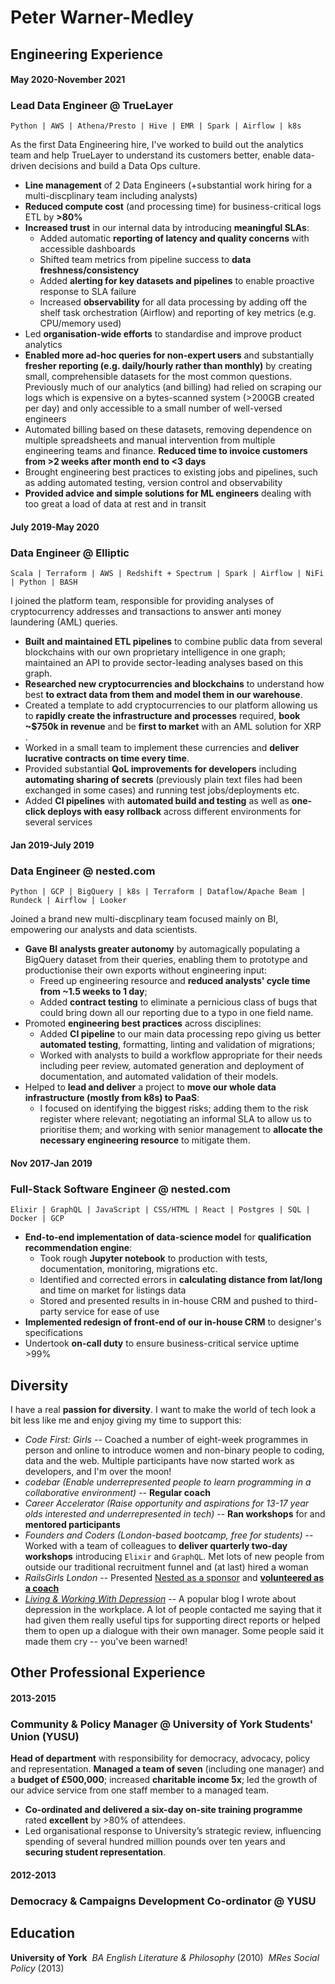 # Peter Warner-Medley

## Engineering Experience

#### May 2020-November 2021
### Lead Data Engineer @ TrueLayer


`Python | AWS | Athena/Presto | Hive | EMR | Spark | Airflow | k8s`

As the first Data Engineering hire, I've worked to build out the analytics team and help TrueLayer to understand its customers better, enable data-driven decisions and build a Data Ops culture.

- **Line management** of 2 Data Engineers (+substantial work hiring for a multi-discplinary team including analysts)
- **Reduced compute cost** (and processing time) for business-critical logs ETL by **>80%**
- **Increased trust** in our internal data by introducing **meaningful SLAs**:
  - Added automatic **reporting of latency and quality concerns** with accessible dashboards
  - Shifted team metrics from pipeline success to **data freshness/consistency**
  - Added **alerting for key datasets and pipelines** to enable proactive response to SLA failure
  - Increased **observability** for all data processing by adding off the shelf task orchestration (Airflow) and reporting of key metrics (e.g. CPU/memory used)
- Led **organisation-wide efforts** to standardise and improve product analytics
- **Enabled more ad-hoc queries for non-expert users** and substantially **fresher reporting (e.g. daily/hourly rather than monthly)** by creating small, comprehensible datasets for the most common questions. Previously much of our analytics (and billing) had relied on scraping our logs which is expensive on a bytes-scanned system (>200GB created per day) and only accessible to a small number of well-versed engineers
- Automated billing based on these datasets, removing dependence on multiple spreadsheets and manual intervention from multiple engineering teams and finance. **Reduced time to invoice customers from >2 weeks after month end to <3 days**
- Brought engineering best practices to existing jobs and pipelines, such as adding automated testing, version control and observability
- **Provided advice and simple solutions for ML engineers** dealing with too great a load of data at rest and in transit

#### July 2019-May 2020
### Data Engineer @ Elliptic


`Scala | Terraform | AWS | Redshift + Spectrum | Spark | Airflow | NiFi | Python | BASH`

I joined the platform team, responsible for providing analyses of cryptocurrency addresses and transactions to answer anti money laundering (AML) queries.

- **Built and maintained ETL pipelines** to combine public data from several blockchains with our own proprietary intelligence in one graph; maintained an API to provide sector-leading analyses based on this graph.
- **Researched new cryptocurrencies and blockchains** to understand how best **to extract data from them and model them in our warehouse**.
- Created a template to add cryptocurrencies to our platform allowing us to **rapidly create the infrastructure and processes** required, **book ~$750k in revenue** and be **first to market** with an AML solution for XRP .
- Worked in a small team to implement these currencies and **deliver lucrative contracts on time every time**.
- Provided substantial **QoL improvements for developers** including **automating sharing of secrets** (previously plain text files had been exchanged in some cases) and running test jobs/deployments etc.
- Added **CI pipelines** with **automated build and testing** as well as **one-click deploys with easy rollback** across different environments for several services

#### Jan 2019-July 2019
### Data Engineer @ nested.com


`Python | GCP | BigQuery | k8s | Terraform | Dataflow/Apache Beam | Rundeck | Airflow | Looker`

Joined a brand new multi-discplinary team focused mainly on BI, empowering our analysts and data scientists.

- **Gave BI analysts greater autonomy** by automagically populating a BigQuery dataset from their queries, enabling them to prototype and productionise their own exports without engineering input:
  - Freed up engineering resource and **reduced analysts' cycle time from ~1.5 weeks to 1 day**;
  - Added **contract testing** to eliminate a pernicious class of bugs that could bring down all our reporting due to a typo in one field name.
- Promoted **engineering best practices** across disciplines:
  - Added **CI pipeline** to our main data processing repo giving us better **automated testing**, formatting, linting and validation of migrations;
  - Worked with analysts to build a workflow appropriate for their needs including peer review, automated generation and deployment of documentation, and automated validation of their models.
- Helped to **lead and deliver** a project to **move our whole data infrastructure (mostly from k8s) to PaaS**:
  - I focused on identifying the biggest risks; adding them to the risk register where relevant; negotiating an informal SLA to allow us to prioritise them; and working with senior management to **allocate the necessary engineering resource** to mitigate them.

#### Nov 2017-Jan 2019
### Full-Stack Software Engineer @ nested.com


`Elixir | GraphQL | JavaScript | CSS/HTML | React | Postgres | SQL | Docker | GCP`

- **End-to-end implementation of data-science model** for **qualification recommendation engine**:
  - Took rough **Jupyter notebook** to production with tests, documentation, monitoring, migrations etc.
  - Identified and corrected errors in **calculating distance from lat/long** and time on market for listings data
  - Stored and presented results in in-house CRM and pushed to third-party service for ease of use
- **Implemented redesign of front-end of our in-house CRM** to designer's specifications
- Undertook **on-call duty** to ensure business-critical service uptime >99%

## Diversity

I have a real **passion for diversity**. I want to make the world of tech look a bit less like me and enjoy giving my time to support this:

- _Code First: Girls_ -- Coached a number of eight-week programmes in person and online to introduce women and non-binary people to coding, data and the web. Multiple participants have now started work as developers, and I'm over the moon!
- _codebar (Enable underrepresented people to learn programming in a collaborative environment)_ -- **Regular coach**
- _Career Accelerator (Raise opportunity and aspirations for 13-17 year olds interested and underrepresented in tech)_ -- **Ran workshops** for and **mentored participants**
- _Founders and Coders (London-based bootcamp, free for students)_ -- Worked with a team of colleagues to **deliver quarterly two-day workshops** introducing `Elixir` and `GraphQL`. Met lots of new people from outside our traditional recruitment funnel and (at last) hired a woman
- _RailsGirls London_ -- Presented [Nested as a sponsor](https://twitter.com/eloisanoble/status/1068821716124737537) and [**volunteered as a coach**](https://twitter.com/AfuaDanquah1/status/1193578469994704897)
- [_Living & Working With Depression_](https://medium.com/what-i-did-on-my-working-holiday/living-and-working-with-depression-eee1f9e18a8d) -- A popular blog I wrote about depression in the workplace. A lot of people contacted me saying that it had given them really useful tips for supporting direct reports or helped them to open up a dialogue with their own manager. Some people said it made them cry -- you've been warned!

## Other Professional Experience

#### 2013-2015
### Community & Policy Manager @ University of York Students' Union (YUSU)


**Head of department** with responsibility for democracy, advocacy, policy and representation. **Managed a team of seven** (including one manager) and a **budget of £500,000**; increased **charitable income 5x**; led the growth of our advice service from one staff member to a managed team.

- **Co-ordinated and delivered a six-day on-site training programme** rated **excellent** by >80% of attendees.
- Led organisational response to University’s strategic review, influencing spending of several hundred million pounds over ten years and **securing student representation**.

#### 2012-2013
### Democracy & Campaigns Development Co-ordinator @ YUSU


## Education

**University of York**&nbsp; _BA English Literature & Philosophy_ (2010)&nbsp; _MRes Social Policy_ (2013)
